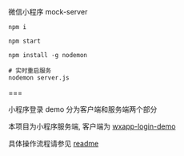 微信小程序 mock-server

```
npm i

npm start

npm install -g nodemon

# 实时重启服务
nodemon server.js

```

===

小程序登录 demo 分为客户端和服务端两个部分

本项目为小程序服务端, 客户端为 [wxapp-login-demo](https://github.com/chunpu/wxapp-login-demo)

具体操作流程请参见 [readme](https://github.com/chunpu/wxapp-login-demo#readme)
